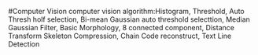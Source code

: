 #Computer Vision
computer vision algorithm:Histogram, Threshold, Auto Thresh holf selection, Bi-mean Gaussian auto threshold selecttion, Median Gaussian Filter, Basic Morphology, 8 connected component, Distance Transform Skeleton Compression, Chain Code reconstruct, Text Line Detection
